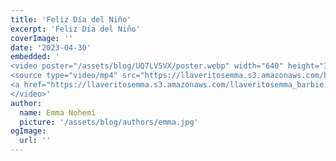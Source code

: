 ```yaml
---
title: 'Feliz Día del Niño'
excerpt: 'Feliz Día del Niño'
coverImage: ''
date: '2023-04-30'
embedded: '
<video poster="/assets/blog/UQ7LV5VX/poster.webp" width="640" height="360" preload="metadata" src="https://llaveritosemma.s3.amazonaws.com/bowser.mp4?_=1" style="width: 620px; height: auto;" controls autoplay allowfullscreen>
<source type="video/mp4" src="https://llaveritosemma.s3.amazonaws.com/bowser.mp4?_=1">
<a href="https://llaveritosemma.s3.amazonaws.com/llaveritosemma_barbie.mp4">https://llaveritosemma.s3.amazonaws.com/bowser.mp4</a>
</video>'
author:
  name: Emma Nohemí
  picture: '/assets/blog/authors/emma.jpg'
ogImage:
  url: ''
---
```

